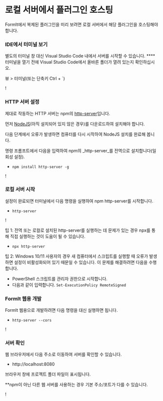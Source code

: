# 로컬 서버에서 플러그인 호스팅

FormIt에서 복제된 플러그인을 미리 보려면 로컬 서버에서 해당 플러그인을 호스팅해야 합니다.

### **IDE에서 터미널 보기**

별도의 터미널 창 대신 Visual Studio Code 내에서 서버를 시작할 수 있습니다. **** 터미널을 열기 전에 Visual Studio Code에서 올바른 폴더가 열려 있는지 확인하십시오.

뷰 > 터미널(또는 단축키 Ctrl + \`)

\![](<../../../.gitbook/assets/image (11) (1).png>)

### HTTP 서버 설정

제대로 작동하는 HTTP 서버는 npm의 [http-server](https://www.npmjs.com/package/http-server)입니다.

먼저 [NodeJS](https://nodejs.org/en/)(아직 설치되어 있지 않은 경우)를 다운로드하여 설치해야 합니다.

다음 단계에서 오류가 발생하면 컴퓨터를 다시 시작하여 NodeJS 설치를 완료해 봅니다.

명령 프롬프트에서 다음을 입력하여 npm의 _http-server_를 전역으로 설치합니다(일회성 설정).

* `npm install http-server -g`

\![](<../../../.gitbook/assets/image (47).png>)

### 로컬 서버 시작

설정이 완료되면 터미널에서 다음 명령을 실행하여 npm http-server를 시작합니다.

* `http-server`

\![](<../../../.gitbook/assets/image (84).png>)

팁 1: 전역 또는 로컬로 설치된 http-server를 실행하는 데 문제가 있는 경우 npx를 통해 직접 실행하는 것이 도움이 될 수 있습니다.

* `npx http-server`

팁 2: Windows 10/11 사용자의 경우 새 컴퓨터에서 스크립트를 실행할 때 오류가 발생하면 설정이 비활성화되어 있기 때문일 수 있습니다. 이 문제를 해결하려면 다음을 수행합니다.

* PowerShell 스크립트를 관리자 권한으로 시작합니다.
* 다음과 같이 입력합니다. `Set-ExecutionPolicy RemoteSigned`

### FormIt 웹용 개발

FormIt 웹용으로 개발하려면 다음 명령을 대신 실행하면 됩니다.

* `http-server --cors`

\![](<../../../.gitbook/assets/image (10) (1).png>)

### 서버 확인

웹 브라우저에서 다음 주소로 이동하여 서버를 확인할 수 있습니다.

* http://localhost:8080

브라우저 창에 프로젝트 폴더 파일이 표시됩니다.

**npm이 아닌 다른 웹 서버를 사용하는 경우 기본 주소/포트가 다를 수 있습니다.

\![](<../../../.gitbook/assets/image (41).png>)
